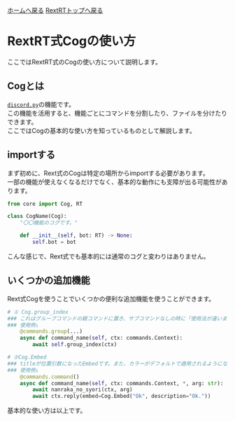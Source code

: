 [ホームへ戻る](../../README.md) [RextRTトップへ戻る](../README.md)

# RextRT式Cogの使い方
ここではRextRT式のCogの使い方について説明します。

## Cogとは
[`discord.py`](https://discordpy.readthedocs.io/ja/latest/index.html)の機能です。  
この機能を活用すると、機能ごとにコマンドを分割したり、ファイルを分けたりできます。  
ここではCogの基本的な使い方を知っているものとして解説します。

## importする
まず初めに、Rext式のCogは特定の場所からimportする必要があります。  
一部の機能が使えなくなるだけでなく、基本的な動作にも支障が出る可能性があります。  
```python
from core import Cog, RT

class CogName(Cog):
    "〇〇機能のコグです。"

    def __init__(self, bot: RT) -> None:
        self.bot = bot
```
こんな感じで、Rext式でも基本的には通常のコグと変わりはありません。

## いくつかの追加機能
Rext式Cogを使うことでいくつかの便利な追加機能を使うことができます。
```python
# ① Cog.group_index
### これはグループコマンドの親コマンドに置き、サブコマンドなしの時に「使用法が違います」と表示してくれるものです。
### 使用例↓
    @commands.group(...)
    async def command_name(self, ctx: commands.Context):
        await self.group_index(ctx)

# ②Cog.Embed
### titleが位置引数になったEmbedです。また、カラーがデフォルトで適用されるようになります。
### 使用例↓
    @commands.command()
    async def command_name(self, ctx: commands.Context, *, arg: str):
        await nanraka_no_syori(ctx, arg)
        await ctx.reply(embed=Cog.Embed("Ok", description="Ok."))
```
基本的な使い方は以上です。
